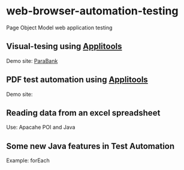 # web-browser-automation-testing
Page Object Model web application testing

## Visual-tesing using [Applitools](https://applitools.com/)
Demo site: [ParaBank](https://parabank.parasoft.com/parabank/index.htm)

## PDF test automation using [Applitools](https://applitools.com/)
Demo site: 

## Reading data from an excel spreadsheet
Use: Apacahe POI and Java

## Some new Java features in Test Automation
Example: forEach
